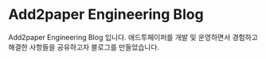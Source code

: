 # Add2paper Engineering Blog

Add2paper Engineering Blog 입니다. 애드투페이퍼를 개발 및 운영하면서 경험하고 해결한 사항들을 공유하고자 블로그를 만들었습니다.